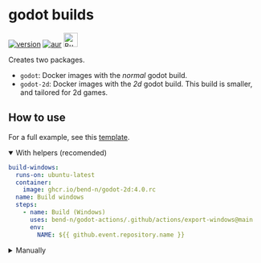 # godot builds

[![version](https://img.shields.io/badge/4.x-blue?logo=godot-engine&logoColor=white&label=godot&style=for-the-badge)](https://godotengine.org)
[![aur](https://img.shields.io/aur/version/godot2d?color=informative&logo=archlinux&logoColor=white&style=for-the-badge)](https://aur.archlinux.org/packages/godot2d "Aur package")
<a href='https://ko-fi.com/bendn' title='Buy me a coffee' target='_blank'><img height='28' src='https://ko-fi.com/img/githubbutton_sm.svg' alt='Buy me a coffee'> </a>

Creates two packages.

- `godot`: Docker images with the _normal_ godot build.
- `godot-2d`: Docker images with the _2d_ godot build.
  This build is smaller, and tailored for 2d games.

## How to use

For a full example, see this [template](https://github.com/bend-n/godot-template/blob/9c9e2b02ddf9f88bff872dcd2695363d09485bc4/.github/workflows/export.yml).

<details open>
<summary>With helpers (recomended)</summary>

```yaml
build-windows:
  runs-on: ubuntu-latest
  container:
    image: ghcr.io/bend-n/godot-2d:4.0.rc
  name: Build windows
  steps:
    - name: Build (Windows)
      uses: bend-n/godot-actions/.github/actions/export-windows@main
      env:
        NAME: ${{ github.event.repository.name }}
```

</details>

<details>
<summary>Manually</summary>

> **Warning**
> This method has _not_ been tested.

```yaml
build-windows:
  runs-on: ubuntu-latest
  container:
    image: ghcr.io/bend-n/godot-2d:4.0.rc
  name: Build windows
  steps:
    - name: Checkout
      uses: actions/checkout@v3

    - name: Setup godot
      run: |
        RELEASE=stable; GODOT_VERSION=4.0.rc;
        mkdir -v -p ~/.local/share/godot/templates
        mv /root/.local/share/godot/templates/${GODOT_VERSION}.${RELEASE} ~/.local/share/godot/templates/${GODOT_VERSION}.${RELEASE}

    - name: Build
      run: |
        mkdir -p build/windows
        godot --export Windows "./build/windows/${GAME_NAME}.exe"
      env:
        GAME_NAME: ${{ github.event.repository.name }}

    - name: Upload
      uses: actions/upload-artifact@v3
      with:
        name: windows
        path: build/windows
```

</details>
